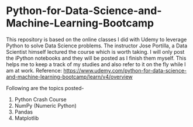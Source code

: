 # Python-for-Data-Science-and-Machine-Learning-Bootcamp
This repository is based on the online classes I did with Udemy to leverage Python to solve Data Science problems. 
The instructor Jose Portilla, a Data Scientist himself lectured the course which is worth taking.
I will only post the iPython notebooks and they will be posted as I finish them myself. This helps me to keep a track of my studies
and also refer to it on the fly while I am at work. Reference: 
https://www.udemy.com/python-for-data-science-and-machine-learning-bootcamp/learn/v4/overview

Following are the topics posted-

1) Python Crash Course
2) NumPy (Numeric Python)
3) Pandas
4) Matplotlib
